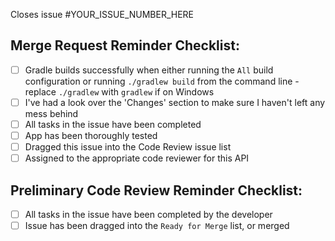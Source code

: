 Closes issue #YOUR_ISSUE_NUMBER_HERE

## Merge Request Reminder Checklist:

* [ ] Gradle builds successfully when either running the `All` build
  configuration or running `./gradlew build` from the command line - replace
  `./gradlew` with `gradlew` if on Windows
* [ ] I've had a look over the 'Changes' section to make sure I haven't left
  any mess behind
* [ ] All tasks in the issue have been completed
* [ ] App has been thoroughly tested
* [ ] Dragged this issue into the Code Review issue list
* [ ] Assigned to the appropriate code reviewer for this API

<!--
Remember to drag your issue over to the Code Review list on the issues
page when it's ready to be code reviewed.
-->

## Preliminary Code Review Reminder Checklist:

* [ ] All tasks in the issue have been completed by the developer
* [ ] Issue has been dragged into the `Ready for Merge` list, or merged
